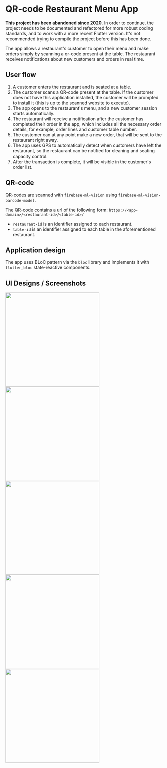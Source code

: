 # QR-code Restaurant Menu App

**This project has been abandoned since 2020.** In order to continue, the project needs to be documented and refactored
for more robust coding standards, and to work with a more recent Flutter version. It's not recommended trying to compile
the project before this has been done.

The app allows a restaurant's customer to open their menu and make orders simply by scanning a qr-code present at the
table. The restaurant receives notifications about new customers and orders in real time.

## User flow

1. A customer enters the restaurant and is seated at a table.
2. The customer scans a QR-code present at the table. If the customer does not have this application installed, the
   customer will be prompted to install it (this is up to the scanned website to execute).
3. The app opens to the restaurant's menu, and a new customer session starts automatically.
4. The restaurant will receive a notification after the customer has completed their order in the app, which includes
   all the necessary order details, for example, order lines and customer table number.
5. The customer can at any point make a new order, that will be sent to the restaurant right away.
6. The app uses GPS to automatically detect when customers have left the restaurant, so the restaurant can be notified
   for cleaning and seating capacity control.
7. After the transaction is complete, it will be visible in the customer's order list.

## QR-code

QR-codes are scanned with `firebase-ml-vision` using `firebase-ml-vision-barcode-model`.

The QR-code contains a url of the following form:
`https://<app-domain>/<restaurant-id>/<table-id>/`

- `restaurant-id` is an identifier assigned to each restaurant.
- `table-id` is an identifier assigned to each table in the aforementioned restaurant.

## Application design

The app uses BLoC pattern via the `bloc` library and implements it with `flutter_bloc` state-reactive components.

## UI Designs / Screenshots

<p float="left">
  <img alt="" src="https://i.imgur.com/KCqynts.png" width="300" />
  <img alt="" src="https://i.imgur.com/lgUG4HG.png" width="300" />
  <img alt="" src="https://i.imgur.com/0xsJJCo.png" width="300" />
  <img alt="" src="https://i.imgur.com/QcUVccu.png" width="300" />
  <img alt="" src="https://i.imgur.com/Woe1x0A.png" width="300" />
</p>

